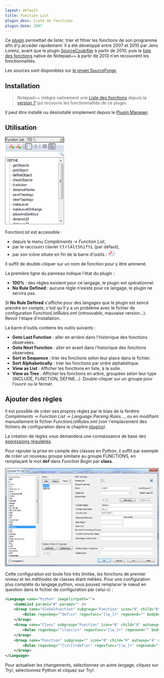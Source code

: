```yaml
---
layout: default
title: Function List
plugin_desc: Liste de fonctions
plugin_date: 2007
---
```

Ce [plugin](../plugins.md) permettait de lister, trier et filtrer les fonctions de son programme afin d'y accéder rapidement. Il a été développé entre 2007 et 2010 par Jens Lorenz, avant que le plugin [SourceCookifier](sourcecookifier.md) à partir de 2010, puis la [liste des fonctions](../liste-des-fonctions.md) native de Notepad++ à partir de 2013 n'en recouvrent les fonctionnalités.

Les sources sont disponibles sur [le projet SourceForge](https://sourceforge.net/projects/npp-plugins/files/Function%20List).

## Installation

> Notepad++ intègre nativement une [Liste des fonctions](../liste-des-fonctions.md) depuis la [version 7](../historique-des-versions.md) qui recouvre les fonctionnalités de ce plugin.

Il peut être installé ou désinstallé simplement depuis le [Plugin Manager](plugin-manager.md).

## Utilisation

![Panneau de FonctionList](/images/plugins/functionlist/npp_plugin_functionlist_panel.png)

FonctionList est accessible :

- depuis le menu *Compléments -> Function List*,
- par le raccourci clavier <kbd>Ctrl</kbd><kbd>Alt</kbd><kbd>Shift</kbd><kbd>L</kbd> (par défaut),
- par son icône située en fin de la barre d'outils : ![Icône FonctionList](/images/plugins/functionlist/npp_plugin_functionlist_button.png)

Il suffit de double-cliquer sur un nom de fonction pour y être ammené.

La première ligne du panneau indique l'état du plugin :

- **100%** : des règles existent pour ce langage, le plugin est opérationnel.
- **No Rule Defined** :  aucune règle n'existe pour ce langage, le plugin ne servira pas.

Si **No Rule Defined** s'affiche pour des langages que le plugin est sencé prendre en compte, c'est qu'il y a un problème avec le fichier de configuration *FunctionListRules.xml* (introuvable, mauvaise version...). Revoir l'étape d'installation.

La barre d'outils contiens les outils suivants :

- **Goto Last Function** : aller en arrière dans l'historique des fonctions observées.
- **Goto Next Function** : aller en avant dans l'historique des fonctions observées.
- **Sort in Sequence** : trier les fonctions selon leur place dans le fichier.
- **Sort Alphabetically** : trier les fonctions par ordre alphabétique.
- **View as List** : Afficher les fonctions en liste, à la suite.
- **View as Tree** : Afficher les fonctions en arbre, groupées selon leur type (INCLUDE, FUNCTION, DEFINE...). Double-cliquer sur un groupe pour l'ouvrir ou le fermer.

## Ajouter des règles

Il est possible de créer ses propres règles par le biais de la fenêtre *Compléments -> Function List -> Language Parsing Rules...*, ou en modifiant manuellement le fichier *FunctionListRules.xml* (voir l'emplacement des fichiers de configuration dans le chapitre [plugins](../plugins.md)).

La création de règles vous demandera une connaissance de base des [expressions régulières](../expressions-regulieres.md).

Pour rajouter la prise en compte des classes en Python, il suffit par exemple de créer un nouveau groupe similaire au groupe FUNCTIONS, en remplaçant le mot **def** dans *Function Begin* par **class**.

![Création d'une règle pour les classes Python dans la fenêtre *Language Parsing Rules*](/images/plugins/functionlist/npp_plugin_functionlist_rulesl.png)

Cette configuration est toute fois très limitée, les fonctions de premier niveau et les méthodes de classes étant mêlées. Pour une configuration plus complète du langage python, vous pouvez remplacer le nœud en question dans le fichier de configuration par celui-ci :

```xml
<Language name="Python" imagelistpath="">
    <CommList param1="#" param2="" />
    <Group name="GlobalFunction" subgroup="Function" icon="0" child="0" autoexp="4" matchcase="1" fendtobbeg="" bbegtobend="" keywords="">
        <Rules regexbeg="^def\s+" regexfunc="[\w_]+" regexend="" bodybegin="" bodyend="" sep="" />
    </Group>
    <Group name="Class" subgroup="Function" icon="0" child="0" autoexp="4" matchcase="1" fendtobbeg="" bbegtobend="" keywords="">
        <Rules regexbeg="^class\s+" regexfunc="[\w_]+" regexend="" bodybegin="" bodyend="" sep="" />
    </Group>
    <Group name="Function" subgroup="" icon="0" child="0" autoexp="4" matchcase="1" fendtobbeg="" bbegtobend="" keywords="">
        <Rules regexbeg="^[\s\t]+def\s+" regexfunc="[\w_]+" regexend="" bodybegin=":" bodyend="$" sep="" />
    </Group>
</Language>
```

Pour actualiser les changements, sélectionnez un autre langage, cliquez sur *Try!*, sélectionnez Python et cliquez sur *Try!*.
